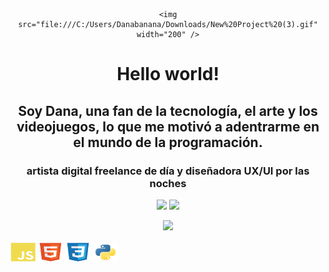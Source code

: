 
<div id="header" align="center">
  
    <img src="file:///C:/Users/Danabanana/Downloads/New%20Project%20(3).gif" width="200" />
  <h1 align="center">Hello world!</h1>
  <h2 align="center">Soy Dana, una fan de la tecnología, el arte y los videojuegos, lo que me motivó a adentrarme en el mundo de la programación.</h2>
  <h3 align="center">artista digital freelance de día y diseñadora UX/UI por las noches</h3>
  
</div>
  
<div id="badges" align="center"> 
  
  <a href = "mail:danaagustinavitale@gmail.com"><img src="https://img.shields.io/badge/-Gmail-%23333?style=for-the-badge&logo=gmail&logoColor=white" target="_blank"></a>
  <a href="https://www.linkedin.com/in/danaav/" target="_blank"><img src="https://img.shields.io/badge/-LinkedIn-%230077B5?style=for-the-badge&logo=linkedin&logoColor=white" target="_blank"></a>  
  
</div>

<div id="header" align="center">
  <img src="https://upload.wikimedia.org/wikipedia/commons/4/4c/Digital_rain_banner.gif" />
</div>

<div style="display:inline_block"><br>
  
  <img align="center" alt="Rafa-Js" height="30" width="40" src="https://raw.githubusercontent.com/devicons/devicon/master/icons/javascript/javascript-plain.svg">
  <img align="center" alt="Rafa-HTML" height="30" width="40" src="https://raw.githubusercontent.com/devicons/devicon/master/icons/html5/html5-original.svg">
  <img align="center" alt="Rafa-CSS" height="30" width="40" src="https://raw.githubusercontent.com/devicons/devicon/master/icons/css3/css3-original.svg">
  <img align="center" alt="Rafa-Python" height="30" width="40" src="https://raw.githubusercontent.com/devicons/devicon/master/icons/python/python-original.svg">
  
 </div>
  

